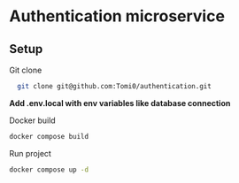# Authentication microservice

## Setup

Git clone

```bash
  git clone git@github.com:Tomi0/authentication.git
```

**Add .env.local with env variables like database connection**

Docker build

```bash
docker compose build
```

Run project

```bash
docker compose up -d
```